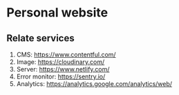 # Personal website

## Relate services

1. CMS: https://www.contentful.com/
2. Image: https://cloudinary.com/
3. Server: https://www.netlify.com/
4. Error monitor: https://sentry.io/
5. Analytics: https://analytics.google.com/analytics/web/
